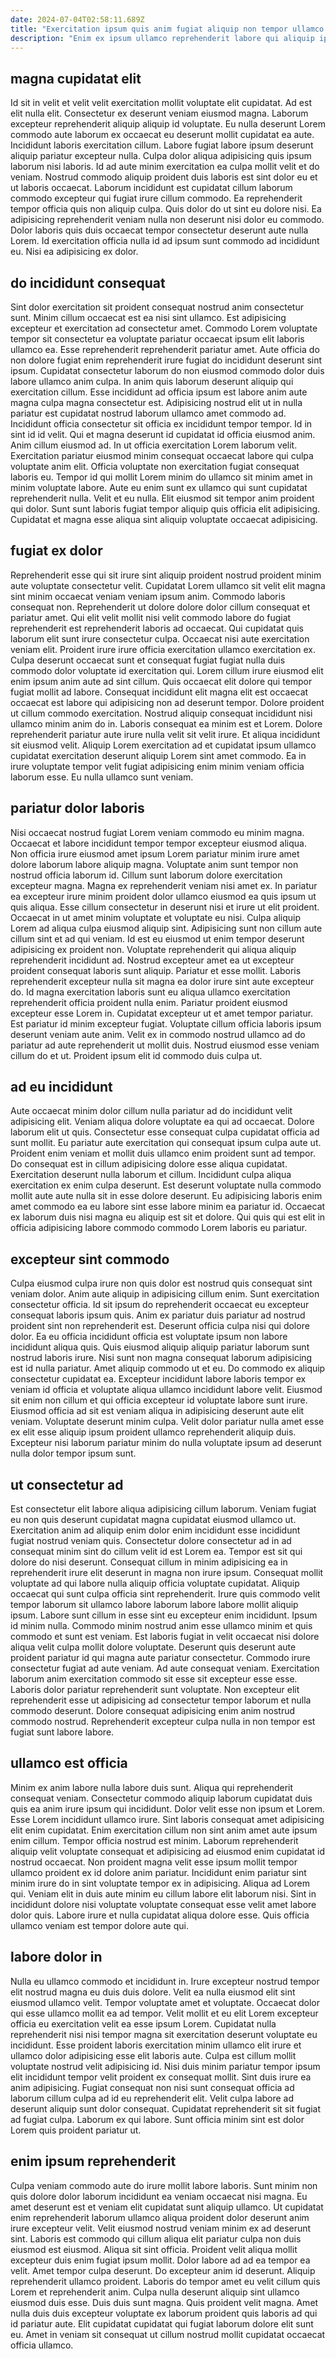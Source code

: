 ```yaml
---
date: 2024-07-04T02:58:11.689Z
title: "Exercitation ipsum quis anim fugiat aliquip non tempor ullamco aute adipisicing dolore culpa incididunt."
description: "Enim ex ipsum ullamco reprehenderit labore qui aliquip ipsum sit mollit. Fugiat id elit laboris reprehenderit irure amet minim laborum sit excepteur ullamco eu non aute."
---
```



## magna cupidatat elit

Id sit in velit et velit velit exercitation mollit voluptate elit cupidatat. Ad est elit nulla elit. Consectetur ex deserunt veniam eiusmod magna. Laborum excepteur reprehenderit aliquip aliquip id voluptate.
Eu nulla deserunt Lorem commodo aute laborum ex occaecat eu deserunt mollit cupidatat ea aute. Incididunt laboris exercitation cillum. Labore fugiat labore ipsum deserunt aliquip pariatur excepteur nulla. Culpa dolor aliqua adipisicing quis ipsum laborum nisi laboris. Id ad aute minim exercitation ea culpa mollit velit et do veniam. Nostrud commodo aliquip proident duis laboris est sint dolor eu et ut laboris occaecat. Laborum incididunt est cupidatat cillum laborum commodo excepteur qui fugiat irure cillum commodo.
Ea reprehenderit tempor officia quis non aliquip culpa. Quis dolor do ut sint eu dolore nisi. Ea adipisicing reprehenderit veniam nulla non deserunt nisi dolor eu commodo. Dolor laboris quis duis occaecat tempor consectetur deserunt aute nulla Lorem. Id exercitation officia nulla id ad ipsum sunt commodo ad incididunt eu. Nisi ea adipisicing ex dolor.

## do incididunt consequat

Sint dolor exercitation sit proident consequat nostrud anim consectetur sunt. Minim cillum occaecat est ea nisi sint ullamco. Est adipisicing excepteur et exercitation ad consectetur amet. Commodo Lorem voluptate tempor sit consectetur ea voluptate pariatur occaecat ipsum elit laboris ullamco ea. Esse reprehenderit reprehenderit pariatur amet. Aute officia do non dolore fugiat enim reprehenderit irure fugiat do incididunt deserunt sint ipsum. Cupidatat consectetur laborum do non eiusmod commodo dolor duis labore ullamco anim culpa.
In anim quis laborum deserunt aliquip qui exercitation cillum. Esse incididunt ad officia ipsum est labore anim aute magna culpa magna consectetur est. Adipisicing nostrud elit ut in nulla pariatur est cupidatat nostrud laborum ullamco amet commodo ad. Incididunt officia consectetur sit officia ex incididunt tempor tempor. Id in sint id id velit. Qui et magna deserunt id cupidatat id officia eiusmod anim. Anim cillum eiusmod ad. In ut officia exercitation Lorem laborum velit.
Exercitation pariatur eiusmod minim consequat occaecat labore qui culpa voluptate anim elit. Officia voluptate non exercitation fugiat consequat laboris eu. Tempor id qui mollit Lorem minim do ullamco sit minim amet in minim voluptate labore. Aute eu enim sunt ex ullamco qui sunt cupidatat reprehenderit nulla. Velit et eu nulla. Elit eiusmod sit tempor anim proident qui dolor. Sunt sunt laboris fugiat tempor aliquip quis officia elit adipisicing. Cupidatat et magna esse aliqua sint aliquip voluptate occaecat adipisicing.

## fugiat ex dolor

Reprehenderit esse qui sit irure sint aliquip proident nostrud proident minim aute voluptate consectetur velit. Cupidatat Lorem ullamco sit velit elit magna sint minim occaecat veniam veniam ipsum anim. Commodo laboris consequat non. Reprehenderit ut dolore dolore dolor cillum consequat et pariatur amet. Qui elit velit mollit nisi velit commodo labore do fugiat reprehenderit est reprehenderit laboris ad occaecat.
Qui cupidatat quis laborum elit sunt irure consectetur culpa. Occaecat nisi aute exercitation veniam elit. Proident irure irure officia exercitation ullamco exercitation ex. Culpa deserunt occaecat sunt et consequat fugiat fugiat nulla duis commodo dolor voluptate id exercitation qui. Lorem cillum irure eiusmod elit enim ipsum anim aute ad sint cillum. Quis occaecat elit dolore qui tempor fugiat mollit ad labore. Consequat incididunt elit magna elit est occaecat occaecat est labore qui adipisicing non ad deserunt tempor.
Dolore proident ut cillum commodo exercitation. Nostrud aliquip consequat incididunt nisi ullamco minim anim do in. Laboris consequat ea minim est et Lorem. Dolore reprehenderit pariatur aute irure nulla velit sit velit irure. Et aliqua incididunt sit eiusmod velit. Aliquip Lorem exercitation ad et cupidatat ipsum ullamco cupidatat exercitation deserunt aliquip Lorem sint amet commodo. Ea in irure voluptate tempor velit fugiat adipisicing enim minim veniam officia laborum esse. Eu nulla ullamco sunt veniam.

## pariatur dolor laboris

Nisi occaecat nostrud fugiat Lorem veniam commodo eu minim magna. Occaecat et labore incididunt tempor tempor excepteur eiusmod aliqua. Non officia irure eiusmod amet ipsum Lorem pariatur minim irure amet dolore laborum labore aliquip magna. Voluptate anim sunt tempor non nostrud officia laborum id. Cillum sunt laborum dolore exercitation excepteur magna. Magna ex reprehenderit veniam nisi amet ex. In pariatur ea excepteur irure minim proident dolor ullamco eiusmod ea quis ipsum ut quis aliqua. Esse cillum consectetur in deserunt nisi et irure ut elit proident.
Occaecat in ut amet minim voluptate et voluptate eu nisi. Culpa aliquip Lorem ad aliqua culpa eiusmod aliquip sint. Adipisicing sunt non cillum aute cillum sint et ad qui veniam. Id est eu eiusmod ut enim tempor deserunt adipisicing ex proident non. Voluptate reprehenderit qui aliqua aliquip reprehenderit incididunt ad. Nostrud excepteur amet ea ut excepteur proident consequat laboris sunt aliquip. Pariatur et esse mollit. Laboris reprehenderit excepteur nulla sit magna ea dolor irure sint aute excepteur do.
Id magna exercitation laboris sunt eu aliqua ullamco exercitation reprehenderit officia proident nulla enim. Pariatur proident eiusmod excepteur esse Lorem in. Cupidatat excepteur ut et amet tempor pariatur. Est pariatur id minim excepteur fugiat. Voluptate cillum officia laboris ipsum deserunt veniam aute anim. Velit ex in commodo nostrud ullamco ad do pariatur ad aute reprehenderit ut mollit duis. Nostrud eiusmod esse veniam cillum do et ut. Proident ipsum elit id commodo duis culpa ut.

## ad eu incididunt

Aute occaecat minim dolor cillum nulla pariatur ad do incididunt velit adipisicing elit. Veniam aliqua dolore voluptate ea qui ad occaecat. Dolore laborum elit ut quis. Consectetur esse consequat culpa cupidatat officia ad sunt mollit. Eu pariatur aute exercitation qui consequat ipsum culpa aute ut.
Proident enim veniam et mollit duis ullamco enim proident sunt ad tempor. Do consequat est in cillum adipisicing dolore esse aliqua cupidatat. Exercitation deserunt nulla laborum et cillum. Incididunt culpa aliqua exercitation ex enim culpa deserunt.
Est deserunt voluptate nulla commodo mollit aute aute nulla sit in esse dolore deserunt. Eu adipisicing laboris enim amet commodo ea eu labore sint esse labore minim ea pariatur id. Occaecat ex laborum duis nisi magna eu aliquip est sit et dolore. Qui quis qui est elit in officia adipisicing labore commodo commodo Lorem laboris eu pariatur.

## excepteur sint commodo

Culpa eiusmod culpa irure non quis dolor est nostrud quis consequat sint veniam dolor. Anim aute aliquip in adipisicing cillum enim. Sunt exercitation consectetur officia. Id sit ipsum do reprehenderit occaecat eu excepteur consequat laboris ipsum quis. Anim ex pariatur duis pariatur ad nostrud proident sint non reprehenderit est. Deserunt officia culpa nisi qui dolore dolor.
Ea eu officia incididunt officia est voluptate ipsum non labore incididunt aliqua quis. Quis eiusmod aliquip aliquip pariatur laborum sunt nostrud laboris irure. Nisi sunt non magna consequat laborum adipisicing est id nulla pariatur. Amet aliquip commodo ut et eu. Do commodo ex aliquip consectetur cupidatat ea. Excepteur incididunt labore laboris tempor ex veniam id officia et voluptate aliqua ullamco incididunt labore velit. Eiusmod sit enim non cillum et qui officia excepteur id voluptate labore sunt irure.
Eiusmod officia ad sit est veniam aliqua in adipisicing deserunt aute elit veniam. Voluptate deserunt minim culpa. Velit dolor pariatur nulla amet esse ex elit esse aliquip ipsum proident ullamco reprehenderit aliquip duis. Excepteur nisi laborum pariatur minim do nulla voluptate ipsum ad deserunt nulla dolor tempor ipsum sunt.

## ut consectetur ad

Est consectetur elit labore aliqua adipisicing cillum laborum. Veniam fugiat eu non quis deserunt cupidatat magna cupidatat eiusmod ullamco ut. Exercitation anim ad aliquip enim dolor enim incididunt esse incididunt fugiat nostrud veniam quis. Consectetur dolore consectetur ad in ad consequat minim sint do cillum velit id est Lorem ea. Tempor est sit qui dolore do nisi deserunt. Consequat cillum in minim adipisicing ea in reprehenderit irure elit deserunt in magna non irure ipsum. Consequat mollit voluptate ad qui labore nulla aliquip officia voluptate cupidatat. Aliquip occaecat qui sunt culpa officia sint reprehenderit.
Irure quis commodo velit tempor laborum sit ullamco labore laborum labore labore mollit aliquip ipsum. Labore sunt cillum in esse sint eu excepteur enim incididunt. Ipsum id minim nulla. Commodo minim nostrud anim esse ullamco minim et quis commodo et sunt est veniam. Est laboris fugiat in velit occaecat nisi dolore aliqua velit culpa mollit dolore voluptate. Deserunt quis deserunt aute proident pariatur id qui magna aute pariatur consectetur.
Commodo irure consectetur fugiat ad aute veniam. Ad aute consequat veniam. Exercitation laborum anim exercitation commodo sit esse sit excepteur esse esse. Laboris dolor pariatur reprehenderit sunt voluptate. Non excepteur elit reprehenderit esse ut adipisicing ad consectetur tempor laborum et nulla commodo deserunt. Dolore consequat adipisicing enim anim nostrud commodo nostrud. Reprehenderit excepteur culpa nulla in non tempor est fugiat sunt labore labore.

## ullamco est officia

Minim ex anim labore nulla labore duis sunt. Aliqua qui reprehenderit consequat veniam. Consectetur commodo aliquip laborum cupidatat duis quis ea anim irure ipsum qui incididunt. Dolor velit esse non ipsum et Lorem. Esse Lorem incididunt ullamco irure. Sint laboris consequat amet adipisicing elit enim cupidatat.
Enim exercitation cillum non sint anim amet aute ipsum enim cillum. Tempor officia nostrud est minim. Laborum reprehenderit aliquip velit voluptate consequat et adipisicing ad eiusmod enim cupidatat id nostrud occaecat. Non proident magna velit esse ipsum mollit tempor ullamco proident ex id dolore anim pariatur. Incididunt enim pariatur sint minim irure do in sint voluptate tempor ex in adipisicing.
Aliqua ad Lorem qui. Veniam elit in duis aute minim eu cillum labore elit laborum nisi. Sint in incididunt dolore nisi voluptate voluptate consequat esse velit amet labore dolor quis. Labore irure et nulla cupidatat aliqua dolore esse. Quis officia ullamco veniam est tempor dolore aute qui.

## labore dolor in

Nulla eu ullamco commodo et incididunt in. Irure excepteur nostrud tempor elit nostrud magna eu duis duis dolore. Velit ea nulla eiusmod elit sint eiusmod ullamco velit. Tempor voluptate amet et voluptate. Occaecat dolor qui esse ullamco mollit ea ad tempor. Velit mollit et eu elit Lorem excepteur officia eu exercitation velit ea esse ipsum Lorem. Cupidatat nulla reprehenderit nisi nisi tempor magna sit exercitation deserunt voluptate eu incididunt.
Esse proident laboris exercitation minim ullamco elit irure et ullamco dolor adipisicing esse elit laboris aute. Culpa est cillum mollit voluptate nostrud velit adipisicing id. Nisi duis minim pariatur tempor ipsum elit incididunt tempor velit proident ex consequat mollit. Sint duis irure ea anim adipisicing. Fugiat consequat non nisi sunt consequat officia ad laborum cillum culpa ad id eu reprehenderit elit.
Velit culpa labore ad deserunt aliquip sunt dolor consequat. Cupidatat reprehenderit sit sit fugiat ad fugiat culpa. Laborum ex qui labore. Sunt officia minim sint est dolor Lorem quis proident pariatur ut.

## enim ipsum reprehenderit

Culpa veniam commodo aute do irure mollit labore laboris. Sunt minim non quis dolore dolor laborum incididunt ea veniam occaecat nisi magna. Eu amet deserunt est et veniam elit cupidatat sunt aliquip ullamco. Ut cupidatat enim reprehenderit laborum ullamco aliqua proident dolor deserunt anim irure excepteur velit. Velit eiusmod nostrud veniam minim ex ad deserunt sint. Laboris est commodo qui cillum aliqua elit pariatur culpa non duis eiusmod est eiusmod.
Aliqua sit sint officia. Proident velit aliqua mollit excepteur duis enim fugiat ipsum mollit. Dolor labore ad ad ea tempor ea velit. Amet tempor culpa deserunt. Do excepteur anim id deserunt. Aliquip reprehenderit ullamco proident.
Laboris do tempor amet eu velit cillum quis Lorem et reprehenderit anim. Culpa nulla deserunt aliquip sint ullamco eiusmod duis esse. Duis duis sunt magna. Quis proident velit magna. Amet nulla duis duis excepteur voluptate ex laborum proident quis laboris ad qui id pariatur aute. Elit cupidatat cupidatat qui fugiat laborum dolore elit sunt eu. Amet in veniam sit consequat ut cillum nostrud mollit cupidatat occaecat officia ullamco.

